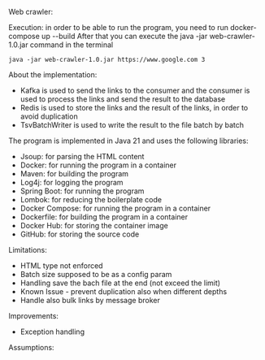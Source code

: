 Web crawler:

Execution:
in order to be able to run the program, you need to run docker-compose up --build
After that you can execute the java -jar web-crawler-1.0.jar command in the terminal
    
    java -jar web-crawler-1.0.jar https://www.google.com 3

About the implementation:
* Kafka is used to send the links to the consumer and the consumer is used to process the links and send the result to the database
* Redis is used to store the links and the result of the links, in order to avoid duplication 
* TsvBatchWriter is used to write the result to the file batch by batch

The program is implemented in Java 21 and uses the following libraries:
- Jsoup: for parsing the HTML content
- Docker: for running the program in a container
- Maven: for building the program
- Log4j: for logging the program
- Spring Boot: for running the program
- Lombok: for reducing the boilerplate code
- Docker Compose: for running the program in a container
- Dockerfile: for building the program in a container
- Docker Hub: for storing the container image
- GitHub: for storing the source code

Limitations:
* HTML type not enforced
* Batch size supposed to be as a config param
* Handling save the bach file at the end (not exceed the limit) 
* Known Issue - prevent duplication also when different depths
* Handle also bulk links by message broker 

Improvements:
* Exception handling

Assumptions:
